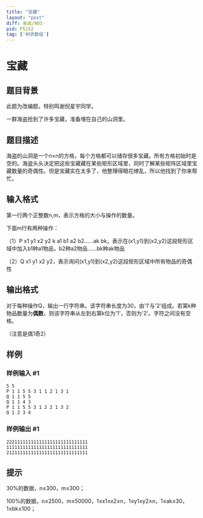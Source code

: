 ```yaml
---
title: "宝藏"
layout: "post"
diff: 省选/NOI-
pid: P5152
tag: ['树状数组']
---
```

# 宝藏
## 题目背景

此题为改编题，特别鸣谢倪星宇同学。

一群海盗抢到了许多宝藏，准备埋在自己的山洞里。

## 题目描述

海盗的山洞是一个n×n的方格，每个方格都可以储存很多宝藏。所有方格初始时是空的。海盗头头决定把这些宝藏藏在某些矩形区域里，同时了解某些矩阵区域里宝藏数量的奇偶性。但是宝藏实在太多了，他整理得眼花缭乱，所以他找到了你来帮忙。

## 输入格式

第一行两个正整数n,m，表示方格的大小与操作的数量。

下面m行有两种操作：

（1）P x1 y1 x2 y2 k a1 b1 a2 b2……ak bk，表示在(x1,y1)到(x2,y2)这段矩形区域中加入b1种a1物品，b2种a2物品……bk种ak物品

（2）Q  x1 y1 x2 y2，表示询问(x1,y1)到(x2,y2)这段矩形区域中所有物品的奇偶性

## 输出格式

对于每种操作Q，输出一行字符串。该字符串长度为30，由'1'与'2'组成。若第k种物品数量为**偶数**，则该字符串从左到右第k位为'1'，否则为'2'。字符之间没有空格。

（注意是偶1奇2）

## 样例

### 样例输入 #1
```
5 5
P 1 1 5 5 3 1 1 2 1 3 1
Q 1 1 5 5
Q 1 1 4 3
P 1 1 5 5 3 1 2 2 1 3 2
Q 1 2 3 4
```
### 样例输出 #1
```
222111111111111111111111111111
111111111111111111111111111111
212111111111111111111111111111
```
## 提示

30%的数据，n≤300，m≤300；

100%的数据，n≤2500，m≤50000，1≤x1≤x2≤n，1≤y1≤y2≤n，1≤ak≤30，1≤bk≤100；

